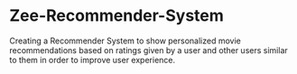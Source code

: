 # Zee-Recommender-System
Creating a Recommender System to show personalized movie recommendations based on ratings given by a user and other users similar to them in order to improve user experience.
